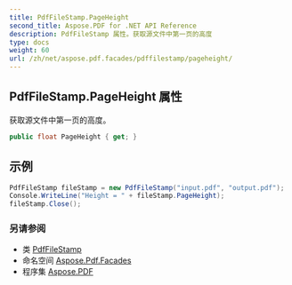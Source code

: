 ```yaml
---
title: PdfFileStamp.PageHeight
second_title: Aspose.PDF for .NET API Reference
description: PdfFileStamp 属性。获取源文件中第一页的高度
type: docs
weight: 60
url: /zh/net/aspose.pdf.facades/pdffilestamp/pageheight/
---
```

## PdfFileStamp.PageHeight 属性

获取源文件中第一页的高度。

```csharp
public float PageHeight { get; }
```

## 示例

```csharp
PdfFileStamp fileStamp = new PdfFileStamp("input.pdf", "output.pdf");
Console.WriteLine("Height = " + fileStamp.PageHeight);
fileStamp.Close();
```

### 另请参阅

* 类 [PdfFileStamp](../)
* 命名空间 [Aspose.Pdf.Facades](../../../aspose.pdf.facades/)
* 程序集 [Aspose.PDF](../../../)